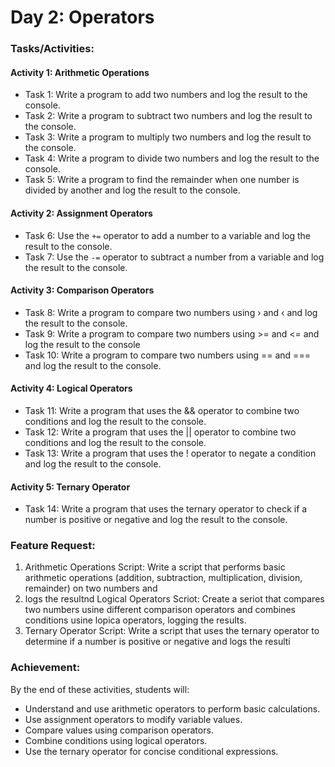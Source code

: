# Day 2: Operators

### Tasks/Activities:

#### Activity 1: Arithmetic Operations 
- Task 1: Write a program to add two numbers and log the result to the console.
- Task 2: Write a program to subtract two numbers and log the result to the console.
- Task 3: Write a program to multiply two numbers and log the result to the console.
- Task 4: Write a program to divide two numbers and log the result to the console.
- Task 5: Write a program to find the remainder when one number is divided by another and log the result to the console.

#### Activity 2: Assignment Operators
- Task 6: Use the `+=` operator to add a number to a variable and log the result to the console.
- Task 7: Use the `-=` operator to subtract a number from a variable and log the result to the console.

#### Activity 3: Comparison Operators
- Task 8: Write a program to compare two numbers using › and ‹ and log the result to the console.
- Task 9: Write a program to compare two numbers using >= and <= and log the result to the console
- Task 10: Write a program to compare two numbers using == and === and log the result to the console.

#### Activity 4: Logical Operators
- Task 11: Write a program that uses the && operator to combine two conditions and log the result to the console.
- Task 12: Write a program that uses the || operator to combine two conditions and log the result to the console.
- Task 13: Write a program that uses the ! operator to negate a condition and log the result to the console.

#### Activity 5: Ternary Operator
- Task 14: Write a program that uses the ternary operator to check if a number is positive or negative and log the result to the console.

### Feature Request:

1. Arithmetic Operations Script: Write a script that performs basic arithmetic operations (addition, subtraction, multiplication, division, remainder) on two numbers and
2. logs the resultnd Logical Operators Scriot: Create a seriot that compares two numbers usine different comparison operators and combines conditions usine lopica
operators, logging the results.
3. Ternary Operator Script: Write a script that uses the ternary operator to determine if a number is positive or negative and logs the resulti

### Achievement:

By the end of these activities, students will:
- Understand and use arithmetic operators to perform basic calculations.
- Use assignment operators to modify variable values.
- Compare values using comparison operators.
- Combine conditions using logical operators.
- Use the ternary operator for concise conditional expressions.